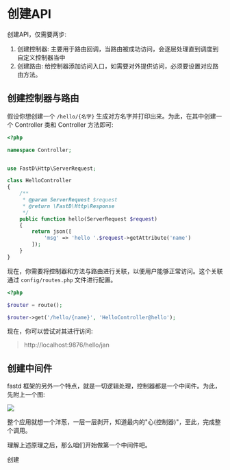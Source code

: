 # 创建API

创建API，仅需要两步:

1. 创建控制器: 主要用于路由回调，当路由被成功访问，会逐层处理直到调度到自定义控制器当中
2. 创建路由: 给控制器添加访问入口，如需要对外提供访问，必须要设置对应路由方法。

## 创建控制器与路由

假设你想创建一个 `/hello/{名字}` 生成对方名字并打印出来。为此，在其中创建一个 Controller 类和 Controller 方法即可:

```php
<?php

namespace Controller;


use FastD\Http\ServerRequest;

class HelloController
{
    /**
     * @param ServerRequest $request
     * @return \FastD\Http\Response
     */
    public function hello(ServerRequest $request)
    {
        return json([
            'msg' => 'hello '.$request->getAttribute('name')
        ]);
    }
}
```

现在，你需要将控制器和方法与路由进行关联，以便用户能够正常访问。这个关联通过 `config/routes.php` 文件进行配置。

```php
<?php

$router = route();

$router->get('/hello/{name}', 'HelloController@hello');
```

现在，你可以尝试对其进行访问:

> http://localhost:9876/hello/jan

## 创建中间件

fastd 框架的另外一个特点，就是一切逻辑处理，控制器都是一个中间件。为此，先附上一个图:

![](https://www.slimframework.com/docs/images/middleware.png)

整个应用就想一个洋葱，一层一层剥开，知道最内的"心(控制器)"，至此，完成整个调用。

理解上述原理之后，那么咱们开始做第一个中间件吧。

创建
